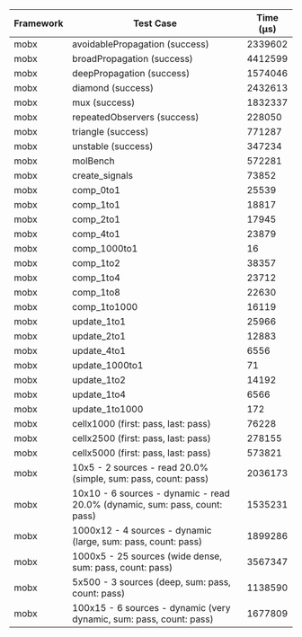 | Framework | Test Case | Time (μs) |
| --- | --- | --- |
| mobx | avoidablePropagation (success) | 2339602 |
| mobx | broadPropagation (success) | 4412599 |
| mobx | deepPropagation (success) | 1574046 |
| mobx | diamond (success) | 2432613 |
| mobx | mux (success) | 1832337 |
| mobx | repeatedObservers (success) | 228050 |
| mobx | triangle (success) | 771287 |
| mobx | unstable (success) | 347234 |
| mobx | molBench | 572281 |
| mobx | create_signals | 73852 |
| mobx | comp_0to1 | 25539 |
| mobx | comp_1to1 | 18817 |
| mobx | comp_2to1 | 17945 |
| mobx | comp_4to1 | 23879 |
| mobx | comp_1000to1 | 16 |
| mobx | comp_1to2 | 38357 |
| mobx | comp_1to4 | 23712 |
| mobx | comp_1to8 | 22630 |
| mobx | comp_1to1000 | 16119 |
| mobx | update_1to1 | 25966 |
| mobx | update_2to1 | 12883 |
| mobx | update_4to1 | 6556 |
| mobx | update_1000to1 | 71 |
| mobx | update_1to2 | 14192 |
| mobx | update_1to4 | 6566 |
| mobx | update_1to1000 | 172 |
| mobx | cellx1000 (first: pass, last: pass) | 76228 |
| mobx | cellx2500 (first: pass, last: pass) | 278155 |
| mobx | cellx5000 (first: pass, last: pass) | 573821 |
| mobx | 10x5 - 2 sources - read 20.0% (simple, sum: pass, count: pass) | 2036173 |
| mobx | 10x10 - 6 sources - dynamic - read 20.0% (dynamic, sum: pass, count: pass) | 1535231 |
| mobx | 1000x12 - 4 sources - dynamic (large, sum: pass, count: pass) | 1899286 |
| mobx | 1000x5 - 25 sources (wide dense, sum: pass, count: pass) | 3567347 |
| mobx | 5x500 - 3 sources (deep, sum: pass, count: pass) | 1138590 |
| mobx | 100x15 - 6 sources - dynamic (very dynamic, sum: pass, count: pass) | 1677809 |
